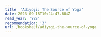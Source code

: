 ```yaml
---
title: 'Adiyogi: The Source of Yoga'
date: 2023-09-18T10:14:47.604Z
read_year: 'YES'
recommendation: '3'
url: /bookshelf/adiyogi-the-source-of-yoga
---
```


